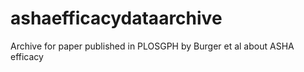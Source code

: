# ashaefficacydataarchive
Archive for paper published in PLOSGPH by Burger et al about ASHA efficacy
